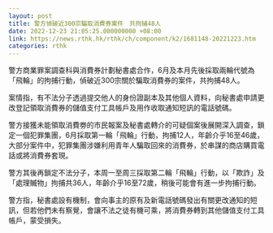 ```yaml
---
layout: post
title: 警方偵破近300宗騙取消費券案件　共拘捕48人
date: 2022-12-23 21:05:25.000000000 +08:00
link: https://news.rthk.hk/rthk/ch/component/k2/1681148-20221223.htm
categories: rthk
---
```


警方商業罪案調查科與消費券計劃秘書處合作，6月及本月先後採取兩輪代號為「飛輪」的拘捕行動，偵破近300宗關於騙取消費券的案件，共拘捕48人。

案情指，有不法分子透過提交他人的身份證副本及其他個人資料，向秘書處申請更改登記領取消費券的儲值支付工具帳戶及用作收取通知短訊的電話號碼。

警方接獲未能領取消費劵的市民報案及秘書處轉介的可疑個案後展開深入調查，鎖定一個犯罪集團，6月採取第一輪「飛輪」行動，拘捕12人，年齡介乎16至46歲，大部分案件中，犯罪集團涉嫌利用青年人騙取回來的消費券，於串謀的商店購買電話或將消費券套現。

警方其後再鎖定不法分子，本周一至周三採取第二輪「飛輪」行動，以「欺詐」及「處理贓物」拘捕共36人，年齡介乎16至72歲，稍後可能會有進一步拘捕行動。

警方指，秘書處設有機制，會向事主的原有及新電話號碼發出有關更改通知的短訊，但若他們未有察覺，會讓不法之徒有機可乘，將消費券轉到其他儲值支付工具帳戶，蒙受損失。
